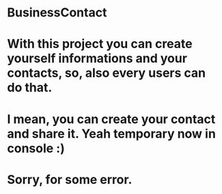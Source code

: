 # BusinessContact
# With this project you can create yourself informations and your contacts, so, also every users can do that.
# I mean, you can create your contact and share it. Yeah temporary now in console :)
# Sorry, for some error.
